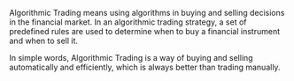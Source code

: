 Algorithmic Trading means using algorithms in buying and selling decisions in the financial market. In an algorithmic trading strategy, 
a set of predefined rules are used to determine when to buy a financial instrument and when to sell it.

In simple words, Algorithmic Trading is a way of buying and selling automatically and efficiently, which is always better than trading manually.
